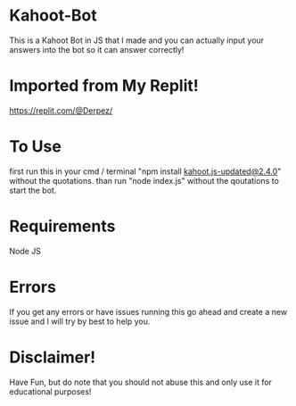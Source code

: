 # Kahoot-Bot
This is a Kahoot Bot in JS that I made and you can actually input your answers into the bot so it can answer correctly!

# Imported from My Replit!
https://replit.com/@Derpez/

# To Use
first run this in your cmd / terminal "npm install kahoot.js-updated@2.4.0" without the quotations.
than run "node index.js" without the qoutations to start the bot.

# Requirements
Node JS

# Errors
If you get any errors or have issues running this go ahead and create a new issue and I will try by best
to help you.

# Disclaimer!
Have Fun, but do note that you should not abuse this and only use it for educational purposes!
